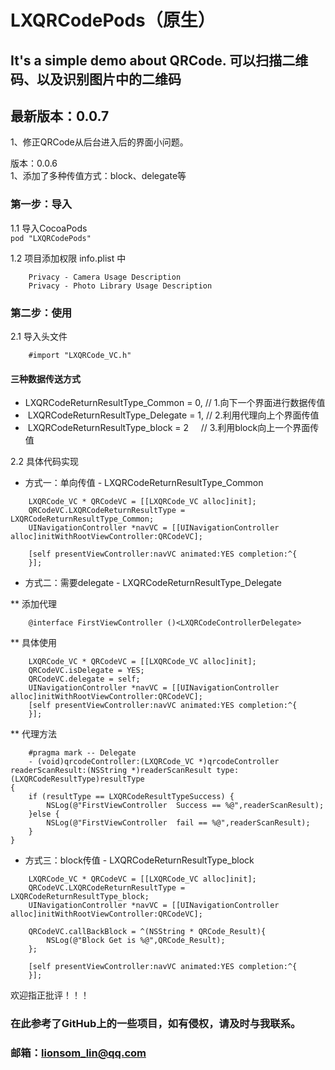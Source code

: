 # LXQRCodePods（原生）
## It's a simple demo about QRCode. 可以扫描二维码、以及识别图片中的二维码

## 最新版本：0.0.7
1、修正QRCode从后台进入后的界面小问题。<br>

版本：0.0.6<br>
1、添加了多种传值方式：block、delegate等<br>

### 第一步：导入<br>
1.1 导入CocoaPods<br>
    ```pod "LXQRCodePods"```<br>

1.2 项目添加权限 info.plist 中<br>
```
    Privacy - Camera Usage Description
    Privacy - Photo Library Usage Description
```

### 第二步：使用<br>
2.1 导入头文件<br>
```
    #import "LXQRCode_VC.h"
```

#### 三种数据传送方式
*  LXQRCodeReturnResultType_Common = 0,    // 1.向下一个界面进行数据传值
*  LXQRCodeReturnResultType_Delegate = 1,  // 2.利用代理向上个界面传值
*  LXQRCodeReturnResultType_block = 2      // 3.利用block向上一个界面传值

2.2 具体代码实现<br>
* 方式一：单向传值 - LXQRCodeReturnResultType_Common<br>
```
    LXQRCode_VC * QRCodeVC = [[LXQRCode_VC alloc]init];
    QRCodeVC.LXQRCodeReturnResultType = LXQRCodeReturnResultType_Common;
    UINavigationController *navVC = [[UINavigationController alloc]initWithRootViewController:QRCodeVC];

    [self presentViewController:navVC animated:YES completion:^{
    }];
```
* 方式二：需要delegate - LXQRCodeReturnResultType_Delegate<br>

** 添加代理<br>
```
    @interface FirstViewController ()<LXQRCodeControllerDelegate>
```
** 具体使用<br>
```
    LXQRCode_VC * QRCodeVC = [[LXQRCode_VC alloc]init];
    QRCodeVC.isDelegate = YES;
    QRCodeVC.delegate = self;
    UINavigationController *navVC = [[UINavigationController alloc]initWithRootViewController:QRCodeVC];
    [self presentViewController:navVC animated:YES completion:^{
    }];
```
** 代理方法<br>
```
    #pragma mark -- Delegate
    - (void)qrcodeController:(LXQRCode_VC *)qrcodeController readerScanResult:(NSString *)readerScanResult type:(LXQRCodeResultType)resultType
{
    if (resultType == LXQRCodeResultTypeSuccess) {
        NSLog(@"FirstViewController  Success == %@",readerScanResult);
    }else {
        NSLog(@"FirstViewController  fail == %@",readerScanResult);
    }
}
```

* 方式三：block传值 - LXQRCodeReturnResultType_block<br>
```
    LXQRCode_VC * QRCodeVC = [[LXQRCode_VC alloc]init];
    QRCodeVC.LXQRCodeReturnResultType = LXQRCodeReturnResultType_block;
    UINavigationController *navVC = [[UINavigationController alloc]initWithRootViewController:QRCodeVC];
    
    QRCodeVC.callBackBlock = ^(NSString * QRCode_Result){
        NSLog(@"Block Get is %@",QRCode_Result);
    };
    
    [self presentViewController:navVC animated:YES completion:^{
    }];

```

欢迎指正批评！！！<br>

### 在此参考了GitHub上的一些项目，如有侵权，请及时与我联系。<br>
### 邮箱：lionsom_lin@qq.com <br>


